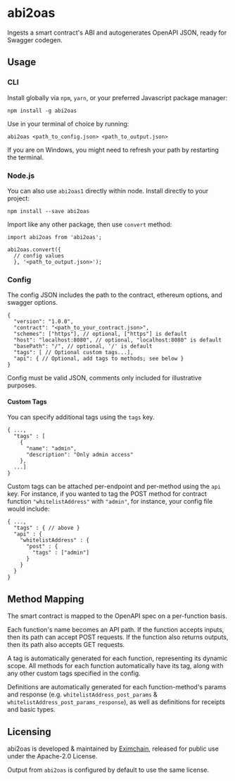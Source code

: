 # abi2oas
Ingests a smart contract's ABI and autogenerates OpenAPI JSON, ready for Swagger codegen.

## Usage
### CLI
Install globally via `npm`, `yarn`, or your preferred Javascript package manager:

```
npm install -g abi2oas
```

Use in your terminal of choice by running:

```
abi2oas <path_to_config.json> <path_to_output.json>
```

If you are on Windows, you might need to refresh your path by restarting the terminal.

### Node.js
You can also use `abi2oas1` directly within node.  Install directly to your project:

```
npm install --save abi2oas
```

Import like any other package, then use `convert` method:
```nodejs
import abi2oas from 'abi2oas';

abi2oas.convert({
  // config values
  }, '<path_to_output.json>');
```

### Config
The config JSON includes the path to the contract, ethereum options, and swagger options.  

```
{
  "version": "1.0.0",
  "contract": "<path_to_your_contract.json>",
  "schemes": ["https"], // optional, ["https"] is default
  "host": "localhost:8080", // optional, "localhost:8080" is default
  "basePath": "/", // optional, '/' is default
  "tags": [ // Optional custom tags...],
  "api": { // Optional, add tags to methods; see below }
}
```
Config must be valid JSON, comments only included for illustrative purposes.

#### Custom Tags
You can specify additional tags using the `tags` key.  

```
{ ...,
  "tags" : [
    {
      "name": "admin",
      "description": "Only admin access"
    },
  ...]
}
```

Custom tags can be attached per-endpoint and per-method using the `api` key.  For instance, if you wanted to tag the POST method for contract function `"whitelistAddress"` with `"admin"`, for instance, your config file would include:

```
{ ...,
  "tags" : { // above }
  "api" : {
    "whitelistAddress" : {
      "post" : {
        "tags" : ["admin"]
      }
    }
  }
}
```

## Method Mapping
The smart contract is mapped to the OpenAPI spec on a per-function basis.  

Each function's name becomes an API path.  If the function accepts inputs, then its path can accept POST requests.  If the function also returns outputs, then its path also accepts GET requests.  

A tag is automatically generated for each function, representing its dynamic scope.  All methods for each function automatically have its tag, along with any other custom tags specified in the config.

Definitions are automatically generated for each function-method's params and response (e.g. `whitelistAddress_post_params` & `whitelistAddress_post_params_response`), as well as definitions for receipts and basic types.

## Licensing
abi2oas is developed & maintained by [Eximchain](https://eximchain.com/), released for public use under the Apache-2.0 License.

Output from `abi2oas` is configured by default to use the same license.